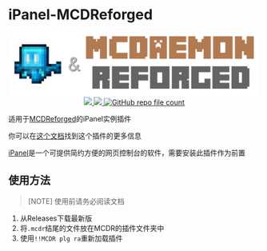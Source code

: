 # iPanel-MCDReforged

<p align="center">
  <img src="doc/ipanel-mcdr.png" />
  <br/>
  <a href="https://www.python.org/">
    <img src="https://img.shields.io/badge/Python-3.7+-blue?style=flat&logo=Python">
  </a>
  <a href="https://github.com/Fallen-Breath/MCDReforged">
    <img src="https://img.shields.io/badge/MCDR-2.X-blue?style=flat">
  </a>
  <a href="https://github.com/iPanelDev/iPanel-MCDReforged">
    <img alt="GitHub repo file count" src="https://img.shields.io/github/languages/code-size/iPanelDev/iPanel-MCDReforged">
  </a>
</p>

适用于[MCDReforged](https://github.com/Fallen-Breath/MCDReforged)的iPanel实例插件

你可以在[这个文档](https://ipanel.serein.cc/docs/guide/instance/MCDReforged)找到这个插件的更多信息

[iPanel](https://github.com/iPanelDev)是一个可提供简约方便的网页控制台的软件，需要安装此插件作为前置

## 使用方法

>[NOTE]
>使用前请务必阅读文档

1. 从Releases下载最新版
2. 将`.mcdr`结尾的文件放在MCDR的插件文件夹中
3. 使用`!!MCDR plg ra`重新加载插件
